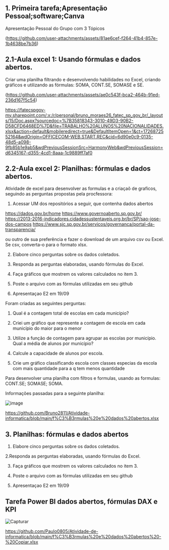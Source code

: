 ## 1. Primeira tarefa;Apresentação Pessoal;software;Canva

Apresentação Pessoal do Grupo com 3 Tópicos



(https://github.com/user-attachments/assets/81ae6cef-f264-41b4-857e-1b4638be7b36)


## 2.1-Aula excel 1: Usando fórmulas e dados abertos. 


Criar uma planilha filtrando e desenvolvendo habilidades no Excel, criando gráficos e utilizando as fórmulas: SOMA, CONT.SE, SOMASE e SE.

(https://github.com/user-attachments/assets/ae0c543f-bca2-464b-91ed-236d167f5c54)


https://fatecspgov-my.sharepoint.com/:x:/r/personal/bruno_moraes26_fatec_sp_gov_br/_layouts/15/Doc.aspx?sourcedoc=%7B35818343-3010-49D3-90B2-D58CFD6468ED%7D&file=TRABALHO%20ALUNOS%20NACIONALIDADES.xlsx&action=default&mobileredirect=true&DefaultItemOpen=1&ct=1726872552164&wdOrigin=OFFICECOM-WEB.START.REC&cid=6d90e0c9-0135-48d5-a098-9fb85b1e9ab5&wdPreviousSessionSrc=HarmonyWeb&wdPreviousSession=d6345167-d355-4cd1-8aaa-1c9889ff7af0




## 2.2-Aula excel 2: Planilhas: fórmulas e dados abertos. 

Atividade de excel para desenvolver as formulas e a criaçaõ de graficos, seguindo as perguntas propostas pela procfessora:

1. Acessar UM dos repositórios a seguir, que contenha  dados abertos

https://dados.gov.br/home
https://www.governoaberto.sp.gov.br/
https://2013-2016-indicadores.cidadessustentaveis.org.br/br/SP/sao-jose-dos-campos
https://www.sjc.sp.gov.br/servicos/governanca/portal-da-transparencia/

ou outro de sua preferência e fazer o download de um  arquivo csv ou Excel.
Se csv, converta-o para o formato xlsx.

2. Elabore  cinco perguntas sobre os dados coletados.

3. Responda as perguntas elaboradas, usando fórmulas do Excel.

4. Faça  gráficos que mostrem os valores calculados no item 3.

5. Poste o arquivo com as fórmulas utilizadas em seu github

6. Apresentaçao E2 em 19/09




Foram criadas as seguintes perguntas:

1. Qual é a contagem total de escolas em cada município?

2. Criei um gráfico que represente a contagem de escola em cada município do maior para o menor

3. Utilize a função de contagem para agrupar as escolas por município. Qual a média de alunos por município?

4. Calcule a capacidade de alunos por escola.

5. Crie um gráfico classificando escola com classes especias da escola com mais quantidade para a q tem menos quantidade







Para desenvolver uma planilha com filtros e formulas, usando as formulas: CONT.SE; SOMASE; SOMA.


Informações passadas para a seguinte planilha:

![image](https://github.com/user-attachments/assets/46ee60b7-89b2-43a9-b65f-d2cd7d22bef2)


https://github.com/Bruno2811/Atividade-informatica/blob/main/f%C3%B3rmulas%20e%20dados%20abertos.xlsx


## 3. Planilhas: fórmulas e dados abertos

1. Elabore  cinco perguntas sobre os dados coletados.

2.Responda as perguntas elaboradas, usando fórmulas do Excel.

3. Faça  gráficos que mostrem os valores calculados no item 3.

4.  Poste o arquivo com as fórmulas utilizadas em seu github

5. Apresentaçao E2 em 19/09

## Tarefa Power BI dados abertos, fórmulas DAX e KPI

![Capturar](https://github.com/user-attachments/assets/cec8ecd7-65bb-444f-a16b-1976ff9bcd46)



https://github.com/Paulo0805/Atividade-de-informatica/blob/main/f%C3%B3rmulas%20e%20dados%20abertos%20-%20Copiar.xlsx

